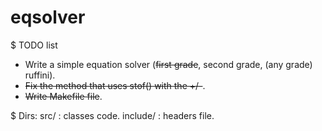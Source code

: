 # eqsolver
$ TODO list
- Write a simple equation solver (<strike>first grade</strike>, second grade, (any grade) ruffini).
- <strike>Fix the method that uses stof() with the +/-</strike>.
- <strike>Write Makefile file</strike>.

$ Dirs:
src/ : classes code.
include/ : headers file.
